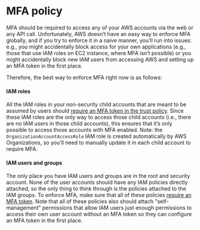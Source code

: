 # MFA policy

MFA should be required to access any of your AWS accounts via the web or any API call. Unfortunately, AWS doesn’t have
an easy way to enforce MFA globally, and if you try to enforce it in a naive manner, you’ll run into issues: e.g., you
might accidentally block access for your own applications (e.g., those that use IAM roles on EC2 instance, where MFA
isn’t possible) or you might accidentally block new IAM users from accessing AWS and setting up an MFA token in the
first place.

Therefore, the best way to enforce MFA right now is as follows:


<div className="dlist">

#### IAM roles

All the IAM roles in your non-security child accounts that are meant to be assumed by users should
[require an MFA token in the trust policy](https://docs.aws.amazon.com/IAM/latest/UserGuide/id_credentials_mfa_configure-api-require.html#MFAProtectedAPI-user-mfa).
Since these IAM roles are the only way to access those child accounts (i.e., there are no IAM users in those child
accounts), this ensures that it’s only possible to access those accounts with MFA enabled. Note: the
`OrganizationAccountAccessRole` IAM role is created automatically by AWS Organizations, so you’ll need to manually
update it in each child account to require MFA.

#### IAM users and groups

The only place you have IAM users and groups are in the root and security account. None of the user accounts should
have any IAM policies directly attached, so the only thing to think through is the policies attached to the IAM
groups. To enforce MFA, make sure that all of these policies
[require an MFA token](https://docs.aws.amazon.com/IAM/latest/UserGuide/id_credentials_mfa_configure-api-require.html#MFAProtectedAPI-user-mfa).
Note that all of these policies also should attach "self-management" permissions that allow IAM users just enough
permissions to access their own user account without an MFA token so they can configure an MFA token in the first
place.


</div>


<!-- ##DOCS-SOURCER-START
{
  "sourcePlugin": "local-copier",
  "hash": "9b3c7722e10bbb324ab1ada41fea5587"
}
##DOCS-SOURCER-END -->
